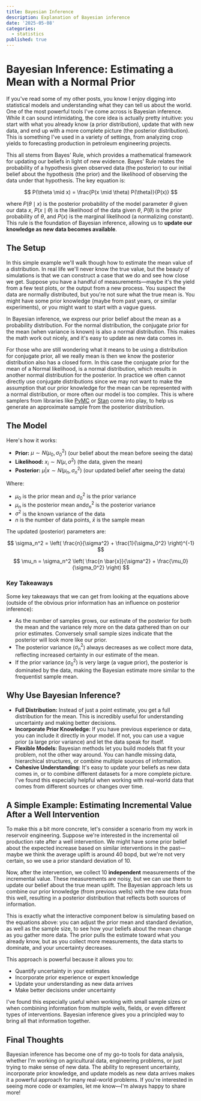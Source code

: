 ```yaml
---
title: Bayesian Inference
description: Explanation of Bayesian inference
date: '2025-05-08'
categories:
  - statistics
published: true
---
```


<script>
    import MeanInference from '../lib/components/mean-inference.svelte'
</script>

# Bayesian Inference: Estimating a Mean with a Normal Prior

If you've read some of my other posts, you know I enjoy digging into statistical models and understanding what they can tell us about the world. One of the most powerful tools I've come across is Bayesian inference. While it can sound intimidating, the core idea is actually pretty intuitive: you start with what you already know (a prior distribution), update that with new data, and end up with a more complete picture (the posterior distribution). This is something I've used in a variety of settings, from analyzing crop yields to forecasting production in petroleum engineering projects.

This all stems from Bayes' Rule, which provides a mathematical framework for updating our beliefs in light of new evidence. Bayes' Rule relates the probability of a hypothesis given observed data (the posterior) to our initial belief about the hypothesis (the prior) and the likelihood of observing the data under that hypothesis. The key equation is:

$$
P(\theta \mid x) = \frac{P(x \mid \theta) P(\theta)}{P(x)}
$$

where $P(\theta \mid x)$ is the posterior probability of the model parameter $\theta$ given our data $x$, $P(x \mid \theta)$ is the likelihood of the data given $\theta$, $P(\theta)$ is the prior probability of $\theta$, and $P(x)$ is the marginal likelihood (a normalizing constant). This rule is the foundation of Bayesian inference, allowing us to **update our knowledge as new data becomes available**.

## The Setup

In this simple example we'll walk though how to estimate the mean value of a distribution. In real life we'll never know the true value, but the beauty of simulations is that we can construct a case that we do and see how close we get. Suppose you have a handful of measurements—maybe it's the yield from a few test plots, or the output from a new process. You suspect the data are normally distributed, but you're not sure what the true mean is. You might have some prior knowledge (maybe from past years, or similar experiments), or you might want to start with a vague guess.

In Bayesian inference, we express our prior belief about the mean as a probability distribution. For the normal distribution, the conjugate prior for the mean (when variance is known) is also a normal distribution. This makes the math work out nicely, and it's easy to update as new data comes in.

For those who are still wondering what it means to be using a distribution for conjugate prior, all we really mean is then we know the posterior distribution also has a closed form. In this case the conjugate prior for the mean of a Normal likelihood, is a normal distribution, which results in another normal distribution for the posterior. In practice we often cannot directly use conjugate distributions since we may not want to make the assumption that our prior knowledge for the mean can be represented with a normal distribution, or more often our model is too complex. This is where samplers from libraries like [PyMC](https://www.pymc.io/welcome.html) or [Stan](https://mc-stan.org/) come into play, to help us generate an approximate sample from the posterior distribution.

## The Model

Here's how it works:

- **Prior:** $\mu \sim N(\mu_0, \sigma_0^2)$ (our belief about the mean before seeing the data)
- **Likelihood:** $x_i \sim N(\mu, \sigma^2)$ (the data, given the mean)
- **Posterior:** $\mu | x \sim N(\mu_n, \sigma_n^2)$ (our updated belief after seeing the data)

Where:

- $\mu_0$ is the prior mean and $\sigma_0^2$ is the prior variance
- $\mu_n$ is the posterior mean and$\sigma_n^2$ is the posterior variance
- $\sigma^2$ is the known variance of the data
- $n$ is the number of data points, $\bar{x}$ is the sample mean

The updated (posterior) parameters are:

$$
\sigma_n^2 = \left( \frac{n}{\sigma^2} + \frac{1}{\sigma_0^2} \right)^{-1}
$$

$$
\mu_n = \sigma_n^2 \left( \frac{n \bar{x}}{\sigma^2} + \frac{\mu_0}{\sigma_0^2} \right)
$$

### Key Takeaways

Some key takeaways that we can get from looking at the equations above (outside of the obvious prior information has an influence on posterior inference):

- As the number of samples grows, our estimate of the posterior for both the mean and the variance rely more on the data gathered than on our prior estimates. Conversely small sample sizes indicate that the posterior will look more like our prior.
- The posterior variance ($\sigma_n^2$) always decreases as we collect more data, reflecting increased certainty in our estimate of the mean.
- If the prior variance ($\sigma_0^2$) is very large (a vague prior), the posterior is dominated by the data, making the Bayesian estimate more similar to the frequentist sample mean.

## Why Use Bayesian Inference?

- **Full Distribution:** Instead of just a point estimate, you get a full distribution for the mean. This is incredibly useful for understanding uncertainty and making better decisions.
- **Incorporate Prior Knowledge:** If you have previous experience or data, you can include it directly in your model. If not, you can use a vague prior (a large prior variance) and let the data speak for itself.
- **Flexible Models:** Bayesian methods let you build models that fit your problem, not the other way around. You can handle missing data, hierarchical structures, or combine multiple sources of information.
- **Cohesive Understanding:** It's easy to update your beliefs as new data comes in, or to combine different datasets for a more complete picture. I've found this especially helpful when working with real-world data that comes from different sources or changes over time.

## A Simple Example: Estimating Incremental Value After a Well Intervention

To make this a bit more concrete, let's consider a scenario from my work in reservoir engineering. Suppose we're interested in the incremental oil production rate after a well intervention. We might have some prior belief about the expected increase based on similar interventions in the past—maybe we think the average uplift is around 40 bopd, but we're not very certain, so we use a prior standard deviation of 10.

Now, after the intervention, we collect 10 **independent** measurements of the incremental value. These measurements are noisy, but we can use them to update our belief about the true mean uplift. The Bayesian approach lets us combine our prior knowledge (from previous wells) with the new data from this well, resulting in a posterior distribution that reflects both sources of information.

This is exactly what the interactive component below is simulating based on the equations above: you can adjust the prior mean and standard deviation, as well as the sample size, to see how your beliefs about the mean change as you gather more data. The prior pulls the estimate toward what you already know, but as you collect more measurements, the data starts to dominate, and your uncertainty decreases.

<MeanInference />

This approach is powerful because it allows you to:

- Quantify uncertainty in your estimates
- Incorporate prior experience or expert knowledge
- Update your understanding as new data arrives
- Make better decisions under uncertainty

I've found this especially useful when working with small sample sizes or when combining information from multiple wells, fields, or even different types of interventions. Bayesian inference gives you a principled way to bring all that information together.

## Final Thoughts

Bayesian inference has become one of my go-to tools for data analysis, whether I'm working on agricultural data, engineering problems, or just trying to make sense of new data. The ability to represent uncertainty, incorporate prior knowledge, and update models as new data arrives makes it a powerful approach for many real-world problems. If you're interested in seeing more code or examples, let me know—I'm always happy to share more!
